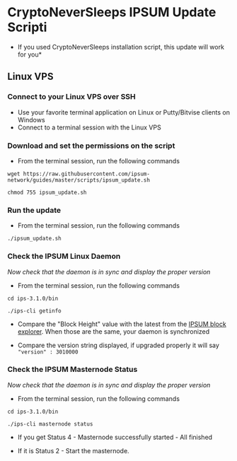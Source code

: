 # CryptoNeverSleeps IPSUM Update Scripti
* If you used CryptoNeverSleeps installation script, this update will work for you*

## Linux VPS

### Connect to your Linux VPS over SSH

  * Use your favorite terminal application on Linux or Putty/Bitvise clients on Windows
  * Connect to a terminal session with the Linux VPS

### Download and set the permissions on the script

  * From the terminal session, run the following commands
  ```
  wget https://raw.githubusercontent.com/ipsum-network/guides/master/scripts/ipsum_update.sh
  ```
  ```
  chmod 755 ipsum_update.sh
  ```

### Run the update

  * From the terminal session, run the following commands
  ```
  ./ipsum_update.sh
  ```
### Check the IPSUM Linux Daemon 
*Now check that the daemon is in sync and display the proper version*

  * From the terminal session, run the following commands
  ```
  cd ips-3.1.0/bin
  ```
  ```
  ./ips-cli getinfo
  ```

  * Compare the "Block Height" value with the latest from the [IPSUM block explorer](https://explorer.ipsum.network/). When those are the same, your daemon is synchronized

  * Compare the version string displayed, if upgraded properly it will say ```"version" : 3010000```

### Check the IPSUM Masternode Status
*Now check that the daemon is in sync and display the proper version*

  * From the terminal session, run the following commands
  ```
  cd ips-3.1.0/bin
  ```
  ```
  ./ips-cli masternode status
  ```

  * If you get Status 4 - Masternode successfully started - All finished

  * If it is Status 2 - Start the masternode.
